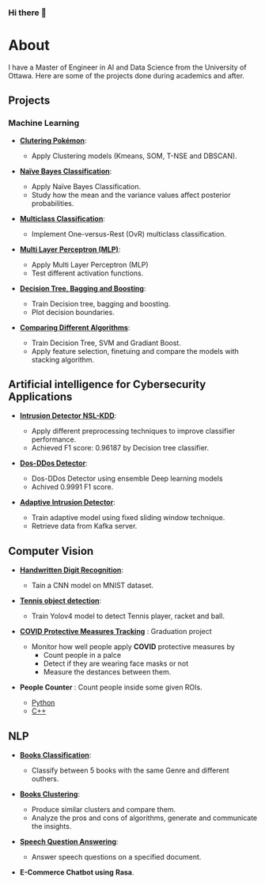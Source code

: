### Hi there 👋

# About
I have a Master of Engineer in AI and Data Science from the University of Ottawa. Here are some of the projects done during academics and after. 

## Projects

### Machine Learning

- [__Clutering Pokémon__](https://github.com/Eng-Abdelrahman-M/AI-and-Data-Science/tree/main/Machine%20learning/Clustering%20Pok%C3%A9mon):
  - Apply Clustering models (Kmeans, SOM, T-NSE and DBSCAN).

- [__Naïve Bayes Classification__](https://github.com/Eng-Abdelrahman-M/AI-and-Data-Science/tree/main/Machine%20learning/Na%C3%AFve%20Bayes%20Classification): 
  - Apply Naïve Bayes Classification.
  - Study how the mean and the variance values affect posterior probabilities.

- [__Multiclass Classification__](https://github.com/Eng-Abdelrahman-M/AI-and-Data-Science/tree/main/Machine%20learning/Multiclass%20Classification): 
  - Implement One-versus-Rest (OvR) multiclass classification.

- [__Multi Layer Perceptron (MLP)__](https://github.com/Eng-Abdelrahman-M/AI-and-Data-Science/tree/main/Machine%20learning/Multi%20Layer%20Perceptron%20(MLP)): 
  - Apply Multi Layer Perceptron (MLP)
  - Test different activation functions.

- [__Decision Tree, Bagging and Boosting__](https://github.com/Eng-Abdelrahman-M/AI-and-Data-Science/tree/main/Machine%20learning/Decision%20Tree%20%2B%20Bagging%20%2B%20Boosting): 
  - Train Decision tree, bagging and boosting.
  - Plot decision boundaries. 

- [__Comparing Different Algorithms__](https://github.com/Eng-Abdelrahman-M/AI-and-Data-Science/tree/main/Machine%20learning/Comparing%20Different%20Algorithms): 
  - Train Decision Tree, SVM and Gradiant Boost. 
  - Apply feature selection, finetuing and compare the models with stacking algorithm. 

## Artificial intelligence for Cybersecurity Applications

- [__Intrusion Detector NSL-KDD__](https://github.com/Eng-Abdelrahman-M/AI-and-Data-Science/tree/main/Ai%20For%20Cyber%20Security/Intrusion%20Detector%20NSL-KDD): 
  - Apply different preprocessing techniques to improve classifier performance. 
  - Achieved F1 score: 0.96187 by Decision tree classifier.

- [__Dos-DDos Detector__](https://github.com/Eng-Abdelrahman-M/AI-and-Data-Science/tree/main/Ai%20For%20Cyber%20Security/Dos-DDos%20Detector): 
  - Dos-DDos Detector using ensemble Deep learning models 
  - Achived 0.9991 F1 score.

- [__Adaptive Intrusion Detector__](https://github.com/Eng-Abdelrahman-M/AI-and-Data-Science/tree/main/Ai%20For%20Cyber%20Security/Adaptive%20Intrusion%20Detector): 
  - Train adaptive model using fixed sliding window technique. 
  - Retrieve data from Kafka server.

## Computer Vision

- [__Handwritten Digit Recognition__](https://github.com/Eng-Abdelrahman-M/Handwritten-Digit-Recognition): 
  - Tain a CNN model on MNIST dataset.

- [__Tennis object detection__](https://github.com/Eng-Abdelrahman-M/AI-and-Data-Science/tree/main/Computer%20vision/Tennis%20object%20detection): 
  - Train Yolov4 model to detect Tennis player, racket and ball. 

- [__COVID Protective Measures Tracking__](https://github.com/Eng-Abdelrahman-M/AI-and-Data-Science/tree/main/Computer%20vision/COVID%20protective%20measures%20tracking) : Graduation project 
  - Monitor how well  people apply **COVID** protective measures by 
    - Count people in a palce
    - Detect if they are wearing face masks or not
    - Measure the destances between them.

- __People Counter__ : Count people inside some given ROIs.
  - [Python](https://github.com/Eng-Abdelrahman-M/People-Counter)
  - [C++](https://github.com/Eng-Abdelrahman-M/People-Counter-Cpp)


## NLP 
- [__Books Classification__](https://github.com/Eng-Abdelrahman-M/AI-and-Data-Science/tree/main/NLP/Books%20Classification): 
  - Classify between 5 books with the same Genre and different outhers.

- [__Books Clustering__](https://github.com/Eng-Abdelrahman-M/AI-and-Data-Science/tree/main/NLP/Books%20Clustering): 
  - Produce similar clusters and compare them.
  - Analyze the pros and cons of algorithms, generate and communicate the insights.

- [__Speech Question Answering__](https://github.com/Eng-Abdelrahman-M/Question-Answering-Bert): 
  - Answer speech questions on a specified document.

- __E-Commerce Chatbot using__ **Rasa**. 

